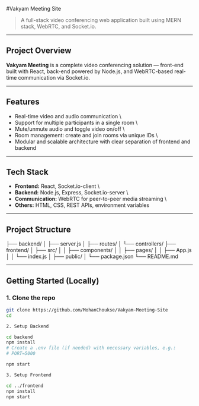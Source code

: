 #Vakyam Meeting Site

> A full-stack video conferencing web application built using MERN stack, WebRTC, and Socket.io.

---

## Project Overview

**Vakyam Meeting** is a complete video conferencing solution — front-end built with React, back-end powered by Node.js, and WebRTC-based real-time communication via Socket.io.

---

## Features

- Real-time video and audio communication \
- Support for multiple participants in a single room \
- Mute/unmute audio and toggle video on/off \
- Room management: create and join rooms via unique IDs \
- Modular and scalable architecture with clear separation of frontend and backend

---

## Tech Stack

- **Frontend:** React, Socket.io-client \
- **Backend:** Node.js, Express, Socket.io-server \
- **Communication:** WebRTC for peer-to-peer media streaming \
- **Others:** HTML, CSS, REST APIs, environment variables

---

## Project Structure

├── backend/
│ ├── server.js
│ ├── routes/
│ └── controllers/
├── frontend/
│ ├── src/
│ │ ├── components/
│ │ ├── pages/
│ │ ├── App.js
│ │ └── index.js
│ ├── public/
│ └── package.json
└── README.md

---

## Getting Started (Locally)

### 1. Clone the repo

```bash
git clone https://github.com/MohanChoukse/Vakyam-Meeting-Site
cd

2. Setup Backend

cd backend
npm install
# Create a .env file (if needed) with necessary variables, e.g.:
# PORT=5000

npm start

3. Setup Frontend

cd ../frontend
npm install
npm start
```
